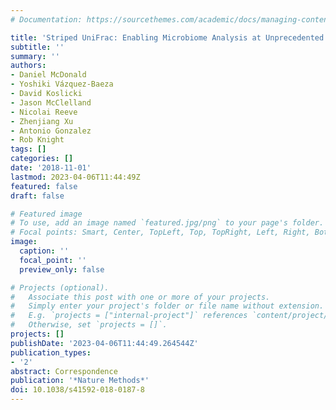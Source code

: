 ```yaml
---
# Documentation: https://sourcethemes.com/academic/docs/managing-content/

title: 'Striped UniFrac: Enabling Microbiome Analysis at Unprecedented Scale'
subtitle: ''
summary: ''
authors:
- Daniel McDonald
- Yoshiki Vázquez-Baeza
- David Koslicki
- Jason McClelland
- Nicolai Reeve
- Zhenjiang Xu
- Antonio Gonzalez
- Rob Knight
tags: []
categories: []
date: '2018-11-01'
lastmod: 2023-04-06T11:44:49Z
featured: false
draft: false

# Featured image
# To use, add an image named `featured.jpg/png` to your page's folder.
# Focal points: Smart, Center, TopLeft, Top, TopRight, Left, Right, BottomLeft, Bottom, BottomRight.
image:
  caption: ''
  focal_point: ''
  preview_only: false

# Projects (optional).
#   Associate this post with one or more of your projects.
#   Simply enter your project's folder or file name without extension.
#   E.g. `projects = ["internal-project"]` references `content/project/deep-learning/index.md`.
#   Otherwise, set `projects = []`.
projects: []
publishDate: '2023-04-06T11:44:49.264544Z'
publication_types:
- '2'
abstract: Correspondence
publication: '*Nature Methods*'
doi: 10.1038/s41592-018-0187-8
---
```

